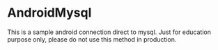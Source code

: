 # AndroidMysql

This is a sample android connection direct to mysql. Just for education purpose only, please do not use this method in production.
